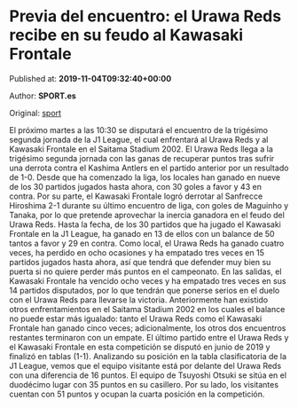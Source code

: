 
# Previa del encuentro: el Urawa Reds recibe en su feudo al Kawasaki Frontale

Published at: **2019-11-04T09:32:40+00:00**

Author: **SPORT.es**

Original: [sport](https://www.sport.es/es/noticias/liga-japonesa/previa-del-encuentro-el-urawa-reds-recibe-en-su-feudo-al-kawasaki-frontale-7713584)

El próximo martes a las 10:30 se disputará el encuentro de la trigésimo segunda jornada de la J1 League, el cual enfrentará al Urawa Reds y al Kawasaki Frontale en el Saitama Stadium 2002.
El Urawa Reds llega a la trigésimo segunda jornada con las ganas de recuperar puntos tras sufrir una derrota contra el Kashima Antlers en el partido anterior por un resultado de 1-0. Desde que ha comenzado la liga, los locales han ganado en nueve de los 30 partidos jugados hasta ahora, con 30 goles a favor y 43 en contra.
Por su parte, el Kawasaki Frontale logró derrotar al Sanfrecce Hiroshima 2-1 durante su último encuentro de liga, con goles de Maguinho y Tanaka, por lo que pretende aprovechar la inercia ganadora en el feudo del Urawa Reds. Hasta la fecha, de los 30 partidos que ha jugado el Kawasaki Frontale en la J1 League, ha ganado en 13 de ellos con un balance de 50 tantos a favor y 29 en contra.
Como local, el Urawa Reds ha ganado cuatro veces, ha perdido en ocho ocasiones y ha empatado tres veces en 15 partidos jugados hasta ahora, así que tendrá que defender muy bien su puerta si no quiere perder más puntos en el campeonato. En las salidas, el Kawasaki Frontale ha vencido ocho veces y ha empatado tres veces en sus 14 partidos disputados, por lo que tendrán que ponerse serios en el duelo con el Urawa Reds para llevarse la victoria.
Anteriormente han existido otros enfrentamientos en el Saitama Stadium 2002 en los cuales el balance no puede estar más igualado: tanto el Urawa Reds como el Kawasaki Frontale han ganado cinco veces; adicionalmente, los otros dos encuentros restantes terminaron con un empate. El último partido entre el Urawa Reds y el Kawasaki Frontale en esta competición se disputó en junio de 2019 y finalizó en tablas (1-1).
Analizando su posición en la tabla clasificatoria de la J1 League, vemos que el equipo visitante está por delante del Urawa Reds con una diferencia de 16 puntos. El equipo de Tsuyoshi Otsuki se sitúa en el duodécimo lugar con 35 puntos en su casillero. Por su lado, los visitantes cuentan con 51 puntos y ocupan la cuarta posición en la competición.
